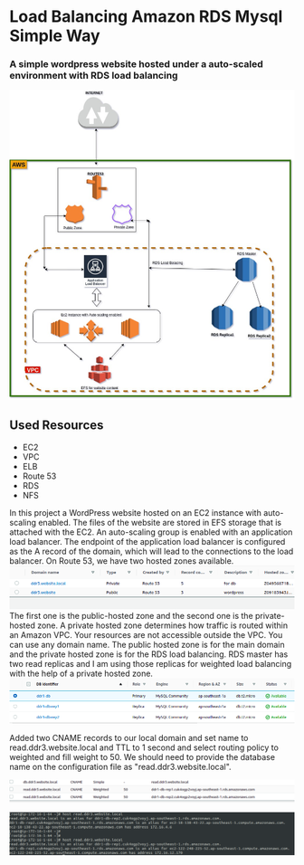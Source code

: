 # Load Balancing Amazon RDS Mysql Simple Way
### A simple wordpress website hosted under a auto-scaled environment with RDS load balancing


![alt text](https://github.com/rony-james/Hosting-website-with-RDS-Load-balancing/blob/main/RDS-LB.jpg?raw=true)

## Used Resources
- EC2
- VPC
- ELB
- Route 53
- RDS
- NFS



In this project a WordPress website hosted on an EC2 instance with auto-scaling enabled. The files of the website are stored in EFS storage that is attached with the EC2. An auto-scaling group is enabled with an application load balancer. The endpoint of the application load balancer is configured as the A record of the domain, which will lead to the connections to the load balancer.
On Route 53, we have two hosted zones available. 
![alt text](https://github.com/rony-james/Hosting-website-with-RDS-Load-balancing/blob/main/R53.png?raw=true)
The first one is the public-hosted zone and the second one is the private-hosted zone. A private hosted zone determines how traffic is routed within an Amazon VPC. Your resources are not accessible outside the VPC. You can use any domain name. The public hosted zone is for the main domain and the private hosted zone is for the RDS load balancing.  RDS master has two read replicas and I am using those replicas for weighted load balancing with the help of a private hosted zone.
![alt text](https://github.com/rony-james/Hosting-website-with-RDS-Load-balancing/blob/main/db-identifier.png?raw=true)

Added two CNAME records to our local domain and set name to read.ddr3.website.local and TTL to 1 second and select routing policy to weighted and fill weight to 50. We should need to provide the database name on the configuration file as "read.ddr3.website.local". 

![alt text](https://github.com/rony-james/Hosting-website-with-RDS-Load-balancing/blob/main/private-zone.png?raw=true)


![alt text](https://github.com/rony-james/Hosting-website-with-RDS-Load-balancing/blob/main/dig-result.png?raw=true)
